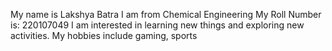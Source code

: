 My name is Lakshya Batra
I am from Chemical Engineering 
My Roll Number is: 220107049
I am interested in learning new things and exploring new activities.
My hobbies include gaming, sports
